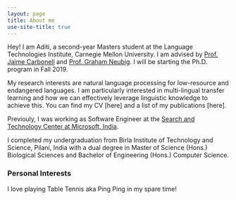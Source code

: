 ```yaml
---
layout: page
title: About me
use-site-title: true
---
```


Hey! I am Aditi, a second-year Masters student at the Language Technologies Institute, Carnegie Mellon University. I am advised by [Prof. Jaime Carbonell](https://www.cs.cmu.edu/~jgc/)  and [Prof. Graham Neubig](http://phontron.com). I will be starting the Ph.D. program in Fall 2019.


My research interests are natural language processing for low-resource and endangered languages. I am particularly interested in multi-lingual transfer learning and how we can effectively leverage linguistic knowledge to achieve this. 
You can find my CV [here] and a list of my publications [here]. 

Previouly, I was working as Software Engineer at the [Search and Technology Center at Microsoft, India](https://www.microsoft.com/en-in/msidc/). 

I completed my undergraduation from Birla Institute of Technology and Science, Pilani, India with a dual degree in Master of Science (Hons.) Biological Sciences and Bachelor of Engineering (Hons.) Computer Science. 

### Personal Interests

I love playing Table Tennis aka Ping Ping in my spare time!
